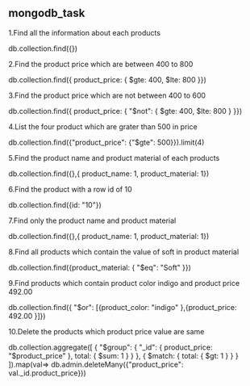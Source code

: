 ## mongodb_task
1.Find all the information about each products

db.collection.find({})

2.Find the product price which are between 400 to 800

db.collection.find({ product_price: { $gte: 400, $lte: 800 }})

3.Find the product price which are not between 400 to 600

db.collection.find({ product_price: { "$not": { $gte: 400, $lte: 800 } }})

4.List the four product which are grater than 500 in price 

db.collection.find({"product_price": {"$gte": 500}}).limit(4)

5.Find the product name and product material of each products

db.collection.find({},{ product_name: 1, product_material: 1})

6.Find the product with a row id of 10

db.collection.find({id: "10"})

7.Find only the product name and product material

db.collection.find({},{ product_name: 1, product_material: 1})

8.Find all products which contain the value of soft in product material 

db.collection.find({product_material: { "$eq": "Soft" }})

9.Find products which contain product color indigo  and product price 492.00

db.collection.find({ "$or": [{product_color: "indigo" },{product_price: 492.00 }]})

10.Delete the products which product price value are same

 db.collection.aggregate([   {     "$group": {       "_id": {         product_price: "$product_price"       },       total: {         $sum: 1       }     }   },   {     $match: {       total: {         $gt: 1       }     }   } ]).map(val=>  db.admin.deleteMany({"product_price": val._id.product_price}))
